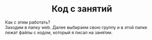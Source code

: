 <h1 align="center">Код с занятий</h1>
Как с этим работать? <br>Заходим в папку web. Далее выбираем свою группу и в этой папке лежат файлы с кодом, который я писал на занятии. <br>

